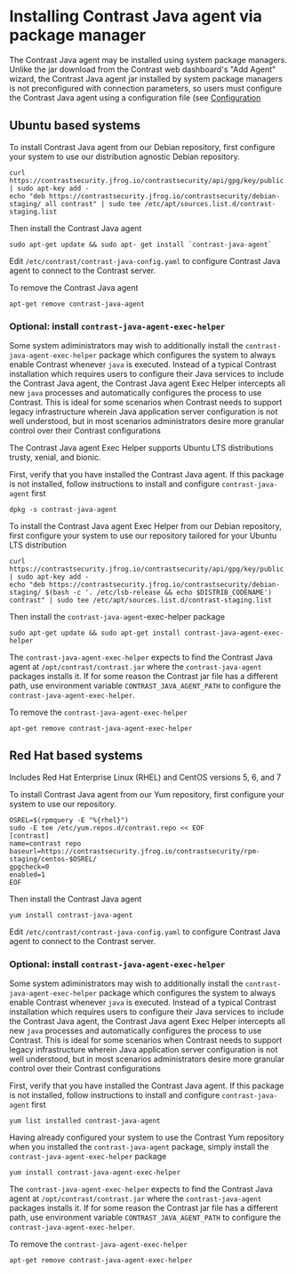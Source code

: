 
# Installing Contrast Java agent via package manager

The Contrast Java agent may be installed using system package managers. Unlike
the jar download from the Contrast web dashboard's "Add Agent" wizard, the
Contrast Java agent jar installed by system package managers is not
preconfigured with connection parameters, so users must configure the Contrast
Java agent using a configuration file (see
[Configuration](./installation-javaconfig.html)

## Ubuntu based systems

To install Contrast Java agent from our Debian repository, first configure your
system to use our distribution agnostic Debian repository.

    curl https://contrastsecurity.jfrog.io/contrastsecurity/api/gpg/key/public | sudo apt-key add -
    echo "deb https://contrastsecurity.jfrog.io/contrastsecurity/debian-staging/ all contrast" | sudo tee /etc/apt/sources.list.d/contrast-staging.list

Then install the Contrast Java agent

    sudo apt-get update && sudo apt- get install `contrast-java-agent`

Edit `/etc/contrast/contrast-java-config.yaml` to configure Contrast Java agent
to connect to the Contrast server. <!-- (See the YAML
[Configuration doc](./installation-javaconfig.html) for more info.) -->

To remove the Contrast Java agent

    apt-get remove contrast-java-agent

### Optional: install `contrast-java-agent-exec-helper`

Some system adiministrators may wish to additionally install the
`contrast-java-agent-exec-helper` package which configures the system to always
enable Contrast whenever `java` is executed. Instead of a typical Contrast
installation which requires users to configure their Java services to include
the Contrast Java agent, the Contrast Java agent Exec Helper intercepts all new
`java` processes and automatically configures the process to use Contrast. This
is ideal for some scenarios when Contrast needs to support legacy infrastructure
wherein Java application server configuration is not well understood, but in
most scenarios administrators desire more granular control over their Contrast
configurations

The Contrast Java agent Exec Helper supports Ubuntu LTS distributions trusty,
xenial, and bionic.

First, verify that you have installed the Contrast Java agent. If this package
is not installed, follow instructions to install and configure
`contrast-java-agent` first

    dpkg -s contrast-java-agent

To install the Contrast Java agent Exec Helper from our Debian repository, first
configure your system to use our repository tailored for your Ubuntu LTS
distribution

    curl https://contrastsecurity.jfrog.io/contrastsecurity/api/gpg/key/public | sudo apt-key add -
    echo "deb https://contrastsecurity.jfrog.io/contrastsecurity/debian-staging/ $(bash -c '. /etc/lsb-release && echo $DISTRIB_CODENAME') contrast" | sudo tee /etc/apt/sources.list.d/contrast-staging.list

Then install the `contrast-java-agent`-exec-helper package

    sudo apt-get update && sudo apt-get install contrast-java-agent-exec-helper

The `contrast-java-agent-exec-helper` expects to find the Contrast Java agent at
`/opt/contrast/contrast.jar` where the `contrast-java-agent` packages installs
it. If for some reason the Contrast jar file has a different path, use
environment variable `CONTRAST_JAVA_AGENT_PATH` to configure the
`contrast-java-agent-exec-helper`.

To remove the `contrast-java-agent-exec-helper`

    apt-get remove contrast-java-agent-exec-helper

## Red Hat based systems

Includes Red Hat Enterprise Linux (RHEL) and CentOS versions 5, 6, and 7

To install Contrast Java agent from our Yum repository, first configure your
system to use our repository.

    OSREL=$(rpmquery -E "%{rhel}")
    sudo -E tee /etc/yum.repos.d/contrast.repo << EOF
    [contrast]
    name=contrast repo
    baseurl=https://contrastsecurity.jfrog.io/contrastsecurity/rpm-staging/centos-$OSREL/
    gpgcheck=0
    enabled=1
    EOF

Then install the Contrast Java agent

    yum install contrast-java-agent

Edit `/etc/contrast/contrast-java-config.yaml` to configure Contrast Java agent
to connect to the Contrast server. <!-- (see
[Configuration](./installation-javaconfig.html) -->

### Optional: install `contrast-java-agent-exec-helper`

Some system adiministrators may wish to additionally install the
`contrast-java-agent-exec-helper` package which configures the system to always
enable Contrast whenever `java` is executed. Instead of a typical Contrast
installation which requires users to configure their Java services to include
the Contrast Java agent, the Contrast Java agent Exec Helper intercepts all new
`java` processes and automatically configures the process to use Contrast. This
is ideal for some scenarios when Contrast needs to support legacy infrastructure
wherein Java application server configuration is not well understood, but in
most scenarios administrators desire more granular control over their Contrast
configurations

First, verify that you have installed the Contrast Java agent. If this package
is not installed, follow instructions to install and configure
`contrast-java-agent` first

    yum list installed contrast-java-agent

Having already configured your system to use the Contrast Yum repository when
you installed the `contrast-java-agent` package, simply install the
`contrast-java-agent-exec-helper` package

    yum install contrast-java-agent-exec-helper

The `contrast-java-agent-exec-helper` expects to find the Contrast Java agent at
`/opt/contrast/contrast.jar` where the `contrast-java-agent` packages installs
it. If for some reason the Contrast jar file has a different path, use
environment variable `CONTRAST_JAVA_AGENT_PATH` to configure the
`contrast-java-agent-exec-helper`.

To remove the `contrast-java-agent-exec-helper`

    apt-get remove contrast-java-agent-exec-helper
